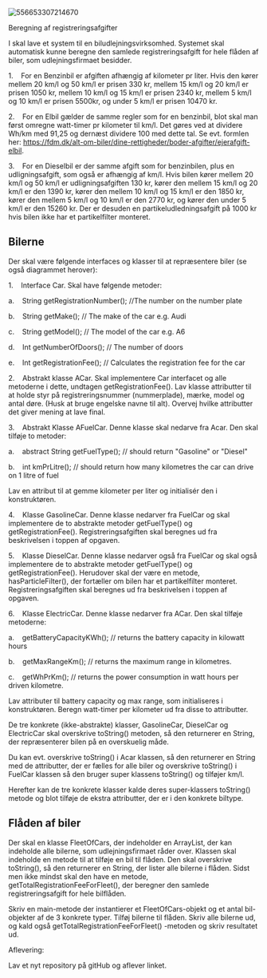 ![556653307214670](https://user-images.githubusercontent.com/26737628/197711434-2a988f83-94ca-49ee-84f8-d04cf61cb02a.png)

Beregning af registreringsafgifter

I skal lave et system til en biludlejningsvirksomhed. Systemet skal automatisk kunne beregne den samlede registreringsafgift for hele flåden af biler, som udlejningsfirmaet besidder.

1\.    For en Benzinbil er afgiften afhængig af kilometer pr liter. Hvis den kører mellem 20 km/l og 50 km/l er prisen 330 kr, mellem 15 km/l og 20 km/l er prisen 1050 kr, mellem 10 km/l og 15 km/l er prisen 2340 kr, mellem 5 km/l og 10 km/l er prisen 5500kr, og under 5 km/l er prisen 10470 kr.

2\.    For en Elbil gælder de samme regler som for en benzinbil, blot skal man først omregne watt-timer pr kilometer til km/l. Det gøres ved at dividere Wh/km med 91,25 og dernæst dividere 100 med dette tal. Se evt. formlen her: <https://fdm.dk/alt-om-biler/dine-rettigheder/boder-afgifter/ejerafgift-elbil>.

3\.    For en Dieselbil er der samme afgift som for benzinbilen, plus en udligningsafgift, som også er afhængig af km/l. Hvis bilen kører mellem 20 km/l og 50 km/l er udligningsafgiften 130 kr, kører den mellem 15 km/l og 20 km/l er den 1390 kr, kører den mellem 10 km/l og 15 km/l er den 1850 kr, kører den mellem 5 km/l og 10 km/l er den 2770 kr, og kører den under 5 km/l er den 15260 kr. Der er desuden en partikeludledningsafgift på 1000 kr hvis bilen ikke har et partikelfilter monteret.

Bilerne
-------

Der skal være følgende interfaces og klasser til at repræsentere biler (se også diagrammet herover):

1\.    Interface Car. Skal have følgende metoder:

a.    String getRegistrationNumber(); //The number on the number plate

b.    String getMake(); // The make of the car e.g. Audi

c.    String getModel(); // The model of the car e.g. A6

d.    Int getNumberOfDoors(); // The number of doors

e.    Int getRegistrationFee(); // Calculates the registration fee for the car

2\.    Abstrakt klasse ACar. Skal implementere Car interfacet og alle metoderne i dette, undtagen getRegistrationFee(). Lav klasse attributter til at holde styr på registreringsnummer (nummerplade), mærke, model og antal døre. (Husk at bruge engelske navne til alt). Overvej hvilke attributter det giver mening at lave final.

3\.    Abstrakt Klasse AFuelCar. Denne klasse skal nedarve fra Acar. Den skal tilføje to metoder:

a.    abstract String getFuelType(); // should return "Gasoline" or "Diesel"

b.    int kmPrLitre(); // should return how many kilometres the car can drive on 1 litre of fuel

Lav en attribut til at gemme kilometer per liter og initialisér den i konstruktøren.

4\.    Klasse GasolineCar. Denne klasse nedarver fra FuelCar og skal implementere de to abstrakte metoder getFuelType() og getRegistrationFee(). Registreringsafgiften skal beregnes ud fra beskrivelsen i toppen af opgaven.

5\.    Klasse DieselCar. Denne klasse nedarver også fra FuelCar og skal også implementere de to abstrakte metoder getFuelType() og getRegistrationFee(). Herudover skal der være en metode, hasParticleFilter(), der fortæller om bilen har et partikelfilter monteret. Registreringsafgiften skal beregnes ud fra beskrivelsen i toppen af opgaven.

6\.    Klasse ElectricCar. Denne klasse nedarver fra ACar. Den skal tilføje metoderne:

a.    getBatteryCapacityKWh(); // returns the battery capacity in kilowatt hours

b.    getMaxRangeKm(); // returns the maximum range in kilometres.

c.    getWhPrKm(); // returns the power consumption in watt hours per driven kilometre.

Lav attributer til battery capacity og max range, som initialiseres i konstruktøren. Beregn watt-timer per kilometer ud fra disse to attributter.

De tre konkrete (ikke-abstrakte) klasser, GasolineCar, DieselCar og ElectricCar skal overskrive toString() metoden, så den returnerer en String, der repræsenterer bilen på en overskuelig måde.

Du kan evt. overskrive toString() i Acar klassen, så den returnerer en String med de attributter, der er fælles for alle biler og overskrive toString() i FuelCar klassen så den bruger super klassens toString() og tilføjer km/l.

Herefter kan de tre konkrete klasser kalde deres super-klassers toString() metode og blot tilføje de ekstra attributter, der er i den konkrete biltype.

Flåden af biler
---------------

Der skal en klasse FleetOfCars, der indeholder en ArrayList<Car>, der kan indeholde alle bilerne, som udlejningsfirmaet råder over. Klassen skal indeholde en metode til at tilføje en bil til flåden. Den skal overskrive toString(), så den returnerer en String, der lister alle bilerne i flåden. Sidst men ikke mindst skal den have en metode, getTotalRegistrationFeeForFleet(), der beregner den samlede registreringsafgift for hele bilflåden.

Skriv en main-metode der instantierer et FleetOfCars-objekt og et antal bil-objekter af de 3 konkrete typer. Tilføj bilerne til flåden. Skriv alle bilerne ud, og kald også getTotalRegistrationFeeForFleet() -metoden og skriv resultatet ud.

Aflevering:

Lav et nyt repository på gitHub og aflever linket.